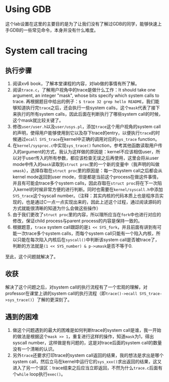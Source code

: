 # Using GDB
这个lab设置在这里的主要目的是为了让我们没有了解过GDB的同学，能够快速上手GDB的一些常见命令，本身并没有什么难度。

# System call tracing
## 执行步骤
1. 阅读xv6 book，了解本堂课程的内容，对lab做的事情有所了解。
2. 阅读`trace.c`，了解用户视角中的trace是做什么工作：It should take one argument, an integer "mask", whose bits specify which system calls to trace. 再根据题目中给出的例子：`$ trace 32 grep hello README`，我们能够知道执行完`trace`之后，还会执行一些system calls，这个`mask`代表了接下来执行的所有system calls，因此后面在判断执行了哪些system call的时候，这个mask就比较关键了。
3. 修改`user/user.h`以及`user/usys.pl`，添加`trace`这个用户视角的system call的声明，使得用户能够使用到它以及存下trace的entry，以便执行`trace`的时候通过`ecall SYS_trace`在kernel中正确的调用对应的`sys_trace` function。
4. 在`kernel/sysproc.c`中实现`sys_trace()` function，参考其他函数读取用户传入的argument的方式，我认为这样做的原因是：kernel不应该相信user，所以对于user传入的所有参数，都应该检查无误之后再使用，这里会将从user mode中传入的`mask`读取到`struct proc`里的一个新的变量中（我声明的叫做`umask`），选择存取在`struct proc`里的原因是：每一次system call之后都会从kernel mode返回到user mode，但是都是当前这个process在做这件事情，并且有可能会trace多个system calls，因此存取在`struct proc`将在下一次陷入kernel的时候非常方便的进行判断。同时也需要在`kernel/syscall.h`中添加`SYS_trace`这个syscall number。（注释：其实内核的代码本质上也是程序员实现的，也是通过C一点一点实现出来的，因此上述这个过程，通过阅读源码的方式就能很清晰的知道为什么会做这些操作）
5. 由于我们更改了`struct proc`里的内容，所以理所应当在`fork`中也进行对应的修改，保证child process与parent process的内容是保持一致的。
6. 根据题意，`trace` system call跟踪的是`1 << SYS_fork`，并且前面有讲到有可能一次trace多个system calls，而每个system call只能有一个陷入内核，所以只能在每次陷入内核后在`syscall()`中判断该system call是否被trace了，判断的方法就是`(1 << SYS_number) & p->umask`是否不等于0.

至此，这个问题就解决了。
## 收获
解决了这个问题之后，对system call的执行流程有了一个宏观的理解，对professor在课堂上讲的system call的执行流程（即`trace()->ecall SYS_trace->sys_trace()`）了解的更深刻了。
## 遇到的困难
1. 做这个问题遇到的最大的困难是如何判断trace的system call是谁，我一开始的做法是根据这个`mask >> 1`，重复进行这样的操作，知道`mask`为1，得出syscall number，这样做是有问题的，这是对trace后面的system call的数量没有一个清晰的认识。
2. 另外`trace`还要求打印trace的system call返回的结果，我的想法是求出是哪个system call，然后立马在kernel中运行它的`sys_xxx()`求出返回的结果，这又进入了另一个误区：trace结束之后应当立即返回，不然为什么`trace.c`后面有个`while` loop执行`exec()`。